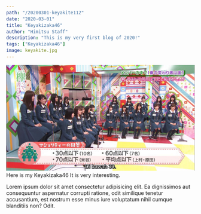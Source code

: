 ```yaml
---
path: "/20200301-keyakite112"
date: "2020-03-01"
title: "Keyakizaka46"
author: "Himitsu Staff"
description: "This is my very first blog of 2020!"
tags: ["Keyakizaka46"]
image: keyakite.jpg
---
```


![Hopper The Rabbit](./keyakite.jpg)
Here is my Keyakizaka46
It is very interesting.

Lorem ipsum dolor sit amet consectetur adipisicing elit. Ea dignissimos
aut consequuntur aspernatur corrupti ratione, odit similique tenetur
accusantium, est nostrum esse minus iure voluptatum nihil cumque
blanditiis non? Odit.
